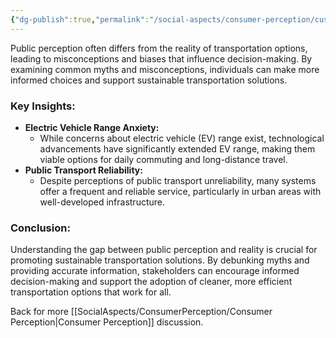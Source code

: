 ```yaml
---
{"dg-publish":true,"permalink":"/social-aspects/consumer-perception/customer-perception-branches/public-perception-vs-reality/"}
---
```


Public perception often differs from the reality of transportation options, leading to misconceptions and biases that influence decision-making. By examining common myths and misconceptions, individuals can make more informed choices and support sustainable transportation solutions.

### Key Insights:

- **Electric Vehicle Range Anxiety:**
    - While concerns about electric vehicle (EV) range exist, technological advancements have significantly extended EV range, making them viable options for daily commuting and long-distance travel.
- **Public Transport Reliability:**
    - Despite perceptions of public transport unreliability, many systems offer a frequent and reliable service, particularly in urban areas with well-developed infrastructure.

### Conclusion:

Understanding the gap between public perception and reality is crucial for promoting sustainable transportation solutions. By debunking myths and providing accurate information, stakeholders can encourage informed decision-making and support the adoption of cleaner, more efficient transportation options that work for all. 

Back for more [[SocialAspects/ConsumerPerception/Consumer Perception\|Consumer Perception]] discussion. 
